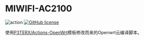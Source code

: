 # MIWIFI-AC2100

![action](https://github.com/VergilGao/xiaomi-mi-router-ac2100/workflows/Build%20Lede/badge.svg) [![GitHub license](https://img.shields.io/github/license/VergilGao/xiaomi-mi-router-ac2100)](https://github.com/VergilGao/xiaomi-mi-router-ac2100/blob/master/LICENSE)

使用[P3TERX/Actions-OpenWrt](https://github.com/P3TERX/Actions-OpenWrt)模板修改而来的Openwrt云编译脚本。
